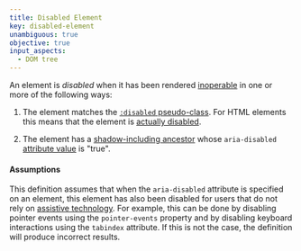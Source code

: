 ```yaml
---
title: Disabled Element
key: disabled-element
unambiguous: true
objective: true
input_aspects:
  - DOM tree
---
```


An element is _disabled_ when it has been rendered [inoperable][] in one or more of the following ways:

1. The element matches the [`:disabled` pseudo-class][disabled pseudo-class]. For HTML elements this means that the element is [actually disabled][].

2. The element has a [shadow-including ancestor][] whose `aria-disabled` [attribute value][] is "true".

#### Assumptions

This definition assumes that when the `aria-disabled` attribute is specified on an element, this element has also been disabled for users that do not rely on [assistive technology][]. For example, this can be done by disabling pointer events using the `pointer-events` property and by disabling keyboard interactions using the `tabindex` attribute. If this is not the case, the definition will produce incorrect results.

[actually disabled]: https://html.spec.whatwg.org/multipage/semantics-other.html#concept-element-disabled 'HTML definition of Actually Disabled'
[assistive technology]: https://www.w3.org/TR/WCAG21/#dfn-assistive-technologies 'WCAG definition of Assistive Technologies'
[attribute value]: #attribute-value 'Definition of Attribute Value'
[disabled pseudo-class]: https://drafts.csswg.org/selectors/#disabled-pseudo "CSS Selectors Level 4 (Editor's Draft), definition of the :disabled pseudo-class"
[inoperable]: https://www.w3.org/TR/wai-aria/#dfn-operable
[shadow-including ancestor]: https://dom.spec.whatwg.org/#concept-shadow-including-ancestor
